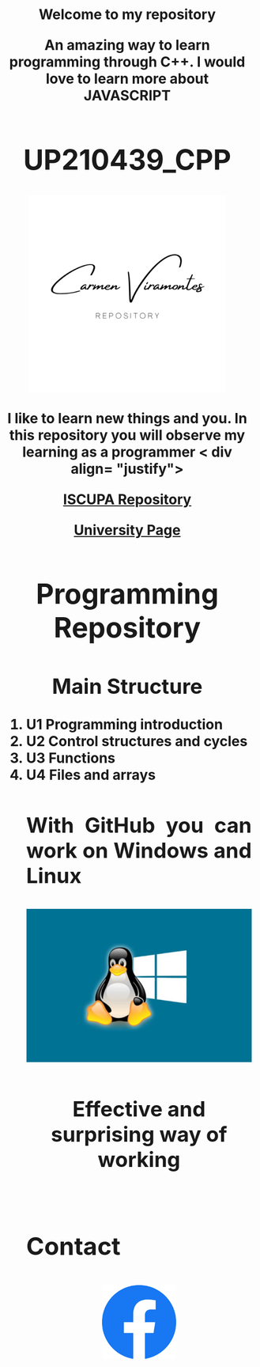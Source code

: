 <h1>  <div align= "center"> Welcome to my repository
<p>
An amazing way to learn programming through C++. I would love to learn more about JAVASCRIPT
<div>
<h1> UP210439_CPP</h2>
<p align="center">
<img src="/imagenes/logop.png" width="400">
<p>
I like to learn new things and you.
In this repository you will observe my learning as a programmer
< div align= "justify">
<br>
<p>
<a href="https://github.com/UPA-ISC/ProgramacionCpp"> ISCUPA Repository</a>
</p>
<a href="https://upa.edu.mx/"> University Page</a>
<a/>
<div>
<p/>
<h1>Programming Repository</h1>
<h2>Main Structure</h2>
<ol>
<div align= "justify">
<li>U1 Programming introduction</li>
<li>U2 Control structures and cycles</li>
<li>U3 Functions</li>
<li>U4 Files and arrays</li>
<p/>
<h2>With GitHub you can work on Windows and Linux
<p <div align= "center">
<img src="/imagenes/liwi.jpg" width="600">
<div>
<div align = center>
<h4>Effective and surprising way of working
<div>
<br>
<p>
<div align= "justify">
<h3>Contact
<div>
<p>
<div align="center">
<a href="https://www.facebook.com/carmen.viramontes.71/about_details">
<img src="/imagenes/fc.png" width="150">
<a/>


